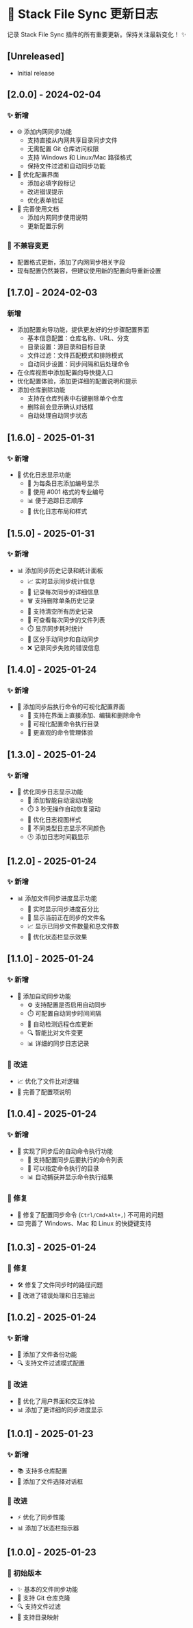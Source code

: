 # 🔄 Stack File Sync 更新日志

记录 Stack File Sync 插件的所有重要更新。保持关注最新变化！ ✨

## [Unreleased]

- Initial release

## [2.0.0] - 2024-02-04

### ✨ 新增

- 🌐 添加内网同步功能
  - 支持直接从内网共享目录同步文件
  - 无需配置 Git 仓库访问权限
  - 支持 Windows 和 Linux/Mac 路径格式
  - 保持文件过滤和自动同步功能
- 🎨 优化配置界面
  - 添加必填字段标记
  - 改进错误提示
  - 优化表单验证
- 📝 完善使用文档
  - 添加内网同步使用说明
  - 更新配置示例

### 🔄 不兼容变更

- 配置格式更新，添加了内网同步相关字段
- 现有配置仍然兼容，但建议使用新的配置向导重新设置

## [1.7.0] - 2024-02-03

### 新增

- 添加配置向导功能，提供更友好的分步骤配置界面
  - 基本信息配置：仓库名称、URL、分支
  - 目录设置：源目录和目标目录
  - 文件过滤：文件匹配模式和排除模式
  - 自动同步设置：同步间隔和后处理命令
- 在仓库视图中添加配置向导快捷入口
- 优化配置体验，添加更详细的配置说明和提示
- 添加仓库删除功能
  - 支持在仓库列表中右键删除单个仓库
  - 删除前会显示确认对话框
  - 自动处理自动同步状态

## [1.6.0] - 2025-01-31

### ✨ 新增

- 📝 优化日志显示功能
  - 🔢 为每条日志添加编号显示
  - 🎯 使用 #001 格式的专业编号
  - 📊 便于追踪日志顺序
  - 🎨 优化日志布局和样式

## [1.5.0] - 2025-01-31

### ✨ 新增

- 📊 添加同步历史记录和统计面板
  - 📈 实时显示同步统计信息
  - 📝 记录每次同步的详细信息
  - 🗑️ 支持删除单条历史记录
  - 🧹 支持清空所有历史记录
  - 📂 可查看每次同步的文件列表
  - ⏱️ 显示同步耗时统计
  - 🎯 区分手动同步和自动同步
  - ❌ 记录同步失败的错误信息

## [1.4.0] - 2025-01-24

### ✨ 新增

- 🎨 添加同步后执行命令的可视化配置界面
  - 📝 支持在界面上直接添加、编辑和删除命令
  - 📂 可视化配置命令执行目录
  - 🔧 更直观的命令管理体验

## [1.3.0] - 2025-01-24

### ✨ 新增

- 📝 优化同步日志显示功能
  - 🔄 添加智能自动滚动功能
  - ⏱️ 3 秒无操作自动恢复滚动
  - 🎨 优化日志视图样式
  - 🌈 不同类型日志显示不同颜色
  - 🕒 添加日志时间戳显示

## [1.2.0] - 2025-01-24

### ✨ 新增

- 📊 添加文件同步进度显示功能
  - 🔄 实时显示同步进度百分比
  - 📝 显示当前正在同步的文件名
  - 📈 显示已同步文件数量和总文件数
  - 🎨 优化状态栏显示效果

## [1.1.0] - 2025-01-24

### ✨ 新增

- 🔄 添加自动同步功能
  - ⚙️ 支持配置是否启用自动同步
  - ⏱️ 可配置自动同步时间间隔
  - 📝 自动检测远程仓库更新
  - 🔍 智能比对文件变更
  - 📊 详细的同步日志记录

### 🚀 改进

- 📈 优化了文件比对逻辑
- 🎨 完善了配置项说明

## [1.0.4] - 2025-01-24

### ✨ 新增

- 🚀 实现了同步后的自动命令执行功能
  - 📝 支持配置同步后要执行的命令列表
  - 📂 可以指定命令执行的目录
  - 📊 自动捕获并显示命令执行结果

### 🐛 修复

- 🔧 修复了配置同步命令 (`Ctrl/Cmd+Alt+,`) 不可用的问题
- ⌨️ 完善了 Windows、Mac 和 Linux 的快捷键支持

## [1.0.3] - 2025-01-24

### 🐛 修复

- 🛠️ 修复了文件同步时的路径问题
- 📝 改进了错误处理和日志输出

## [1.0.2] - 2025-01-24

### ✨ 新增

- 💾 添加了文件备份功能
- 🔍 支持文件过滤模式配置

### 🚀 改进

- 🎨 优化了用户界面和交互体验
- 📊 添加了更详细的同步进度显示

## [1.0.1] - 2025-01-23

### ✨ 新增

- 📚 支持多仓库配置
- 🎯 添加了文件选择对话框

### 🚀 改进

- ⚡️ 优化了同步性能
- 📊 添加了状态栏指示器

## [1.0.0] - 2025-01-23

### 🎉 初始版本

- ✨ 基本的文件同步功能
- 🔄 支持 Git 仓库克隆
- 🔍 支持文件过滤
- 📂 支持目录映射
